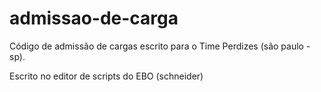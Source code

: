# admissao-de-carga

Código de admissão de cargas escrito para o Time Perdizes (são paulo - sp). 

Escrito no editor de scripts do EBO (schneider) 
